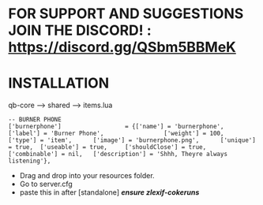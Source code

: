 # FOR SUPPORT AND SUGGESTIONS JOIN THE DISCORD! : https://discord.gg/QSbm5BBMeK
# INSTALLATION
qb-core --> shared --> items.lua
```
-- BURNER PHONE
['burnerphone'] 		  	     = {['name'] = 'burnerphone', 			   	['label'] = 'Burner Phone',             	['weight'] = 100, 		['type'] = 'item', 		['image'] = 'burnerphone.png', 	    ['unique'] = true, 	['useable'] = true, 	['shouldClose'] = true,	   ['combinable'] = nil,   ['description'] = 'Shhh, Theyre always listening'},
```
- Drag and drop into your resources folder.
- Go to server.cfg
- paste this in after [standalone] ***ensure zlexif-cokeruns***
